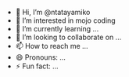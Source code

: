 - 👋 Hi, I’m @ntatayamiko
- 👀 I’m interested in mojo coding
- 🌱 I’m currently learning ...
- 💞️ I’m looking to collaborate on ...
- 📫 How to reach me ...
- 😄 Pronouns: ...
- ⚡ Fun fact: ...

<!---
ntatayamiko/ntatayamiko is a ✨ special ✨ repository because its `README.md` (this file) appears on your GitHub profile.
You can click the Preview link to take a look at your changes.
--->
